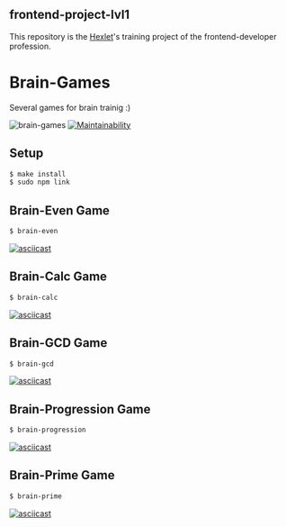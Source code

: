 ## frontend-project-lvl1

This repository is the [Hexlet](https://ru.hexlet.io/professions/frontend/projects/44)'s training project of the frontend-developer profession.

# Brain-Games
Several games for brain trainig :)

![brain-games](https://github.com/alex-yevs/frontend-project-lvl1/workflows/brain-games/badge.svg)
[![Maintainability](https://api.codeclimate.com/v1/badges/3e99187cfd253aa63442/maintainability)](https://codeclimate.com/github/alex-yevs/frontend-project-lvl1/maintainability)

## Setup

```sh
$ make install
$ sudo npm link
```

## Brain-Even Game

```sh
$ brain-even
```
[![asciicast](https://asciinema.org/a/RvXZ6AKUu2GLl8wW8ydQDPQXD.svg)](https://asciinema.org/a/RvXZ6AKUu2GLl8wW8ydQDPQXD)


## Brain-Calc Game

```sh
$ brain-calc
```
[![asciicast](https://asciinema.org/a/aR2T9VwhUwjbAtzKHAcidJLDU.svg)](https://asciinema.org/a/aR2T9VwhUwjbAtzKHAcidJLDU)


## Brain-GCD Game

```sh
$ brain-gcd
```
[![asciicast](https://asciinema.org/a/toTRmFTlNLvjmZe1V7LPSeelY.svg)](https://asciinema.org/a/toTRmFTlNLvjmZe1V7LPSeelY)


## Brain-Progression Game

```sh
$ brain-progression
```
[![asciicast](https://asciinema.org/a/NvoajKNpYW1Ei2Wz9DITQoq8i.svg)](https://asciinema.org/a/NvoajKNpYW1Ei2Wz9DITQoq8i)


## Brain-Prime Game

```sh
$ brain-prime
```
[![asciicast](https://asciinema.org/a/G8d5SAQNUUYrzPsZuP4MKycxW.svg)](https://asciinema.org/a/G8d5SAQNUUYrzPsZuP4MKycxW)